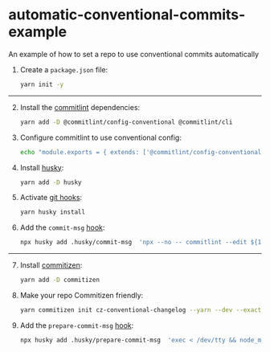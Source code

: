 # automatic-conventional-commits-example
An example of how to set a repo to use conventional commits automatically

1. Create a `package.json` file:
    ```bash
    yarn init -y
    ```
---
2. Install the [commitlint](https://github.com/conventional-changelog/commitlint) dependencies:
    ```bash
    yarn add -D @commitlint/config-conventional @commitlint/cli
    ```
3. Configure commitlint to use conventional config:
    ```bash
    echo "module.exports = { extends: ['@commitlint/config-conventional'] };" > commitlint.config.js
    ```
4. Install [husky](https://github.com/typicode/husky):
    ```bash
    yarn add -D husky
    ```
5. Activate [git hooks](https://git-scm.com/docs/githooks):
    ```bash
    yarn husky install
    ```
6. Add the `commit-msg` [hook](https://git-scm.com/docs/githooks#_commit_msg):
    ```bash
    npx husky add .husky/commit-msg  'npx --no -- commitlint --edit ${1}'
    ```
---
7. Install [commitizen](https://github.com/commitizen/cz-cli):
    ```bash
    yarn add -D commitizen
    ```
8. Make your repo Commitizen friendly:
    ```bash
    yarn commitizen init cz-conventional-changelog --yarn --dev --exact
    ```
9. Add the `prepare-commit-msg` [hook](https://git-scm.com/docs/githooks#_prepare_commit_msg):
    ```bash
    npx husky add .husky/prepare-commit-msg  'exec < /dev/tty && node_modules/.bin/cz --hook || true'
    ```